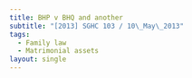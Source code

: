 ```yaml
---
title: BHP v BHQ and another
subtitle: "[2013] SGHC 103 / 10\_May\_2013"
tags:
  - Family law
  - Matrimonial assets
layout: single
---
```


